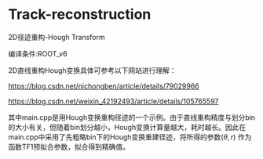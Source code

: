 # Track-reconstruction
2D径迹重构-Hough Transform

编译条件:ROOT_v6

2D直线重构Hough变换具体可参考以下网站进行理解：

https://blog.csdn.net/nichongben/article/details/79029966

https://blog.csdn.net/weixin_42192493/article/details/105765597


其中main.cpp是用Hough变换重构径迹的一个示例。由于直线重构精度与划分bin的大小有关，但随着bin划分越小，Hough变换计算量越大，耗时越长。因此在main.cpp中采用了先粗略bin下的Hough变换重建径迹，将所得的参数$\left (\theta,r  \right )$ 作为函数TF1预拟合参数，拟合得到精确值。
